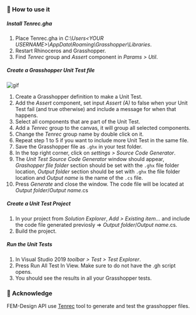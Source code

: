 ### 📖 How to use it

##### Install Tenrec.gha

1. Place Tenrec.gha in _C:\Users\<YOUR USERNAME>\AppData\Roaming\Grasshopper\Libraries_.
2. Restart Rhinoceros and Grasshopper.
3. Find _Tenrec_ group and _Assert_ component in _Params > Util_.

##### Create a Grasshopper Unit Test file

![gif](generate_test.gif)

1. Create a Grasshopper definition to make a Unit Test.
2. Add the _Assert_ component, set input _Assert (A)_ to false when your Unit Test fail (and true otherwise) and include a message for when that happens.
3. Select all components that are part of the Unit Test.
4. Add a _Tenrec_ group to the canvas, it will group all selected components.
5. Change the _Tenrec_ group name by double click on it.
6. Repeat step 1 to 5 if you want to include more Unit Test in the same file.
7. Save the Grasshopper file as `.ghx` in your test folder.
8. In the top right corner, click on _settings > Source Code Generator_.
9. The _Unit Test Source Code Generator_ window should appear, _Grashopper file folder_ section should be set with the `.ghx` file folder location, _Output folder_ section should be set with `.ghx` the file folder location and _Output name_ is the name of the `.cs` file.
10. Press _Generate_ and close the window. The code file will be located at _Output folder_/_Output name_.cs

##### Create a Unit Test Project

1. In your project from _Solution Explorer_, _Add > Existing item..._ and include the code file generated previosly => _Output folder_/_Output name_.cs.
7. Build the project.

##### Run the Unit Tests

1. In Visual Studio 2019 _toolbar > Test > Test Explorer_. 
2. Press Run All Test In View. Make sure to do not have the .gh script opens.
3. You should see the results in all your Grasshopper tests.


### 🌈 Acknowledge

FEM-Design API use [Tenrec](https://github.com/DanielAbalde/Tenrec/tree/master) tool to generate and test the grasshopper files.
